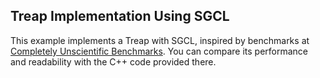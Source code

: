 ## Treap Implementation Using SGCL

This example implements a Treap with SGCL, inspired by benchmarks at [Completely Unscientific Benchmarks](https://github.com/frol/completely-unscientific-benchmarks/tree/master). You can compare its performance and readability with the C++ code provided there.
